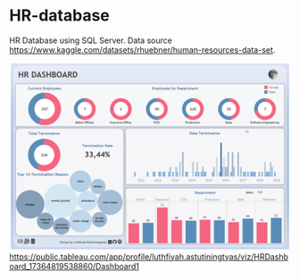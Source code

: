 # HR-database
HR Database using SQL Server. Data source https://www.kaggle.com/datasets/rhuebner/human-resources-data-set.

![Dashboard HR](Dashboard3.png)
https://public.tableau.com/app/profile/luthfiyah.astutiningtyas/viz/HRDashboard_17364819538860/Dashboard1

